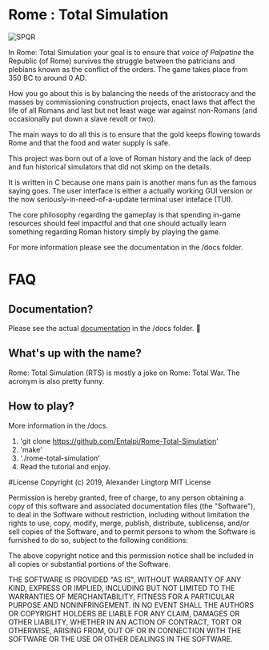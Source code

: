 # Rome : Total Simulation
![SPQR](https://upload.wikimedia.org/wikipedia/commons/thumb/8/83/Vexilloid_of_the_Roman_Empire.svg/490px-Vexilloid_of_the_Roman_Empire.svg.png)

In Rome: Total Simulation your goal is to ensure that *voice of Palpatine* the
Republic (of Rome) survives the struggle between the patricians and plebians
known as the conflict of the orders. The game takes place from 350 BC to around
0 AD.

How you go about this is by balancing the needs of the aristocracy and the
masses by commissioning construction projects, enact laws that affect the life
of all Romans and last but not least wage war against non-Romans (and
occasionally put down a slave revolt or two).

The main ways to do all this is to ensure that the gold keeps flowing towards
Rome and that the food and water supply is safe.

This project was born out of a love of Roman history and the lack of deep and
fun historical simulators that did not skimp on the details.

It is written in C because one mans pain is another mans fun as the famous saying goes.
The user interface is either a actually working GUI version or the now
seriously-in-need-of-a-update terminal user inteface (TUI).

The core philosophy regarding the gameplay is that spending in-game resources
should feel impactful and that one should actually learn something regarding
Roman history simply by playing the game.

For more information please see the documentation in the /docs folder.

# FAQ
## Documentation?
Please see the actual
[documentation](https://github.com/Entalpi/Rome-Total-Simulation/blob/master/docs/docs.org)
in the /docs folder. 📃

## What's up with the name?
Rome: Total Simulation (RTS) is mostly a joke on Rome: Total War. The acronym is
also pretty funny.

## How to play?
More information in the /docs.

1. 'git clone https://github.com/Entalpi/Rome-Total-Simulation'
2. 'make'
3. './rome-total-simulation'
4. Read the tutorial and enjoy.

#License
Copyright (c) 2019, Alexander Lingtorp MIT License

Permission is hereby granted, free of charge, to any person obtaining a copy of
this software and associated documentation files (the "Software"), to deal in
the Software without restriction, including without limitation the rights to
use, copy, modify, merge, publish, distribute, sublicense, and/or sell copies of
the Software, and to permit persons to whom the Software is furnished to do so,
subject to the following conditions:

The above copyright notice and this permission notice shall be included in all
copies or substantial portions of the Software.

THE SOFTWARE IS PROVIDED "AS IS", WITHOUT WARRANTY OF ANY KIND, EXPRESS OR
IMPLIED, INCLUDING BUT NOT LIMITED TO THE WARRANTIES OF MERCHANTABILITY, FITNESS
FOR A PARTICULAR PURPOSE AND NONINFRINGEMENT. IN NO EVENT SHALL THE AUTHORS OR
COPYRIGHT HOLDERS BE LIABLE FOR ANY CLAIM, DAMAGES OR OTHER LIABILITY, WHETHER
IN AN ACTION OF CONTRACT, TORT OR OTHERWISE, ARISING FROM, OUT OF OR IN
CONNECTION WITH THE SOFTWARE OR THE USE OR OTHER DEALINGS IN THE SOFTWARE.
